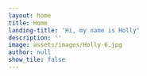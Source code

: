 ```yaml
---
layout: home
title: Home
landing-title: 'Hi, my name is Holly'
description: ''
image: assets/images/Holly-6.jpg
author: null
show_tile: false
---
```

<!-- Changed photo names causing asset 404 -->

